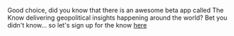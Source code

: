 Good choice, did you know that there is an awesome beta app called The Know delivering geopolitical insights happening around the world? Bet you didn't know... so let's sign up for the know [here](www.readtheknow.com)